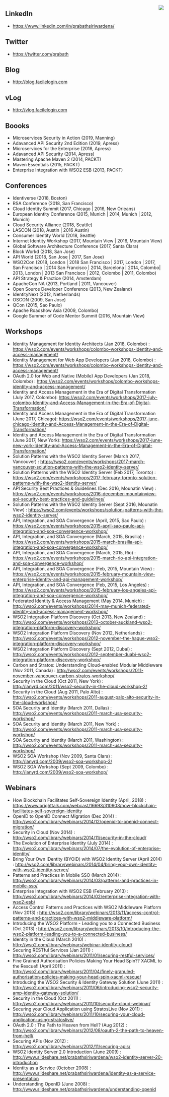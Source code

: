 <p align="right">
  <img src="https://images-na.ssl-images-amazon.com/images/I/81hPYZw8m+L._US230_.jpg" align="right" >
</p>

## LinkedIn

* https://www.linkedin.com/in/prabathsiriwardena/

## Twitter

* https://twitter.com/prabath

## Blog

* http://blog.facilelogin.com

## vLog

* http://vlog.facilelogin.com

## Boooks

* Microservices Security in Action (2019, Manning)
* Adavanced API Security 2nd Edition (2019, Apress)
* Microservices for the Enterprise (2018, Apress)
* Adavanced API Security (2014, Apress)
* Mastering Apache Maven 2 (2014, PACKT)
* Maven Essentials (2015, PACKT)
* Enterprise Integration with WSO2 ESB (2013, PACKT)

## Conferences

* Identiverse (2018, Boston)
* RSA Conference (2018, San Francisco)
* Cloud Identity Summit (2017, Chicago | 2016, New Orleans)
* European Identity Conference (2015, Munich | 2014, Munich | 2012, Munich)
* Cloud Security Alliance (2018, Seattle)
* LASCON (2018, Austin | 2016 Austin)
* Consumer Identity World (2018, Seattle)
* Internet Identity Workshop (2017, Mountain View | 2016, Mountain View)
* Global Software Architecture Conference (2017, Santa Clara)
* Block Workd (2018, San Jose)
* API World (2018, San Jose | 2017, San Jose)
* WSO2Con (2018, London | 2018 San Francisco | 2017, London | 2017, San Francisco | 2014 San Francisco | 2014, Barcelona | 2014, Colombo| 2013, London | 2013 San Francisco | 2012, Colombo | 2011, Colombo)
* API Strategy & Practice (2014, Amsterdam)
* ApacheCon NA (2013, Portland | 2011, Vancouver)
* Open Source Developer Conference (2013, New Zealand)
* IdentityNext (2012, Netherlands)
* OSCON (2009, San Jose)
* QCon (2015, Sao Paulo)
* Apache Roadshow Asia (2009, Colombo)
* Google Summer of Code Mentor Summit (2016, Mountain View)

## Workshops 

* Identity Management for Identity Architects (Jan 2018, Colombo) : https://wso2.com/events/workshops/colombo-workshops-identity-and-access-management/
* Identity Management for Web App Developers  (Jan 2018, Colombo) : https://wso2.com/events/workshops/colombo-workshops-identity-and-access-management/
* OAuth 2.0 for Web and Native (Mobile) App Developers (Jan 2018, Colombo) : https://wso2.com/events/workshops/colombo-workshops-identity-and-access-management/
* Identity and Access Management in the Era of Digital Transformation (July 2017, Colombo): https://wso2.com/events/workshops/2017-july-colombo-Identity-and-Access-Management-in-the-Era-of-Digital-Transformation/
* Identity and Access Management in the Era of Digital Transformation (June 2017, Chicago): https://wso2.com/events/workshops/2017-june-chicago-Identity-and-Access-Management-in-the-Era-of-Digital-Transformation/ 
* Identity and Access Management in the Era of Digital Transformation (June 2017, New York): https://wso2.com/events/workshops/2017-june-new-york-Identity-and-Access-Management-in-the-Era-of-Digital-Transformation/
* Solution Patterns with the WSO2 Identity Server (March 2017, Vancouver) : https://wso2.com/events/workshops/2017-march-vancouver-solution-patterns-with-the-wso2-identity-server/
* Solution Patterns with the WSO2 Identity Server (Feb 2017, Toronto) : https://wso2.com/events/workshops/2017-february-toronto-solution-patterns-with-the-wso2-identity-server/
* API Security Best Practices & Guidelines (Dec 2016, Mounatin View) : https://wso2.com/events/workshops/2016-december-mountainview-api-security-best-practices-and-guidelines/
* Solution Patterns with the WSO2 Identity Server (Sept 2016, Mounatin View) : https://wso2.com/events/workshops/solution-patterns-with-the-wso2-identity-server/
* API, Integration, and SOA Convergence (April, 2015, Sao Paulo) : https://wso2.com/events/workshops/2015-april-sao-paulo-api-integration-and-soa-convergence-workshop/
* API, Integration, and SOA Convergence (March, 2015, Brasilia) : https://wso2.com/events/workshops/2015-march-brasilia-api-integration-and-soa-convergence-workshop/
* API, Integration, and SOA Convergence (March, 2015, Rio) : https://wso2.com/events/workshops/2015-march-rio-api-integration-and-soa-convergence-workshop/
* API, Integration, and SOA Convergence (Feb, 2015, Mountain View) : https://wso2.com/events/workshops/2015-february-mountain-view-enterprise-identity-and-api-management-workshop/
* API, Integration, and SOA Convergence (Feb, 2015, Los Angeles) : https://wso2.com/events/workshops/2015-february-los-angeles-api-integration-and-soa-convergence-workshop/
* Federated Identity & Access Management (May 2014, Munich) : http://wso2.com/events/workshops/2014-may-munich-federated-identity-and-access-management-workshop/
* WSO2 Integration Platform Discovery (Oct 2013, New Zealand) : http://wso2.com/events/workshops/2013-october-auckland-wso2-integration-platform-discovery-workshop/
* WSO2 Integration Platform Discovery (Nov 2012, Netherlands) : http://wso2.com/events/workshops/2012-november-the-hague-wso2-integration-platform-discovery-workshop/
* WSO2 Integration Platform Discovery (Sept 2012, Dubai) : http://wso2.com/events/workshops/2012-september-duabi-wso2-integration-platform-discovery-workshop/
* Carbon and Stratos: Understanding Cloud-enabled Modular Middleware (Nov 2011, Canada) : http://wso2.com/events/workshops/2011-november-vancouver-carbon-stratos-workshop/
* Security in the Cloud (Oct 2011, New York) : http://lanyrd.com/2011/wso2-security-in-the-cloud-workshop-2/
* Security in the Cloud (Aug 2011, Palo Alto) : http://wso2.com/events/workshops/2011-august-palo-alto-security-in-the-cloud-workshop/
* SOA Security and Identity (March 2011, Dallas) : http://wso2.com/events/workshops/2011-march-usa-security-workshop/
* SOA Security and Identity (March 2011, New York) : http://wso2.com/events/workshops/2011-march-usa-security-workshop/
* SOA Security and Identity (March 2011, Washington) : http://wso2.com/events/workshops/2011-march-usa-security-workshop/
* WSO2 SOA Workshop (Nov 2009, Santa Clara) : http://lanyrd.com/2009/wso2-soa-workshop-2/
* WSO2 SOA Workshop (Sept 2009, Colombo) : http://lanyrd.com/2009/wso2-soa-workshop/

## Webinars 

* How Blockchain Facilitates Self-Sovereign Identity (April, 2018) : https://www.brighttalk.com/webcast/16693/310903/how-blockchain-facilitates-self-sovereign-identity
* OpenID to OpenID Connect Migration (Dec 2014) : http://wso2.com/library/webinars/2014/12/openid-to-openid-connect-migration/
* Security in Cloud (Nov 2014) : http://wso2.com/library/webinars/2014/11/security-in-the-cloud/
* The Evolution of Enterprise Identity (July 2014) : http://wso2.com/library/webinars/2014/07/the-evolution-of-enterprise-identity/
* Bring Your Own IDentity (BYOID) with WSO2 Identity Server (April 2014) : http://wso2.com/library/webinars/2014/04/bring-your-own-identity-with-wso2-identity-server/
* Patterns and Practices in Mobile SSO (March 2014) : http://wso2.com/library/webinars/2014/03/patterns-and-practices-in-mobile-sso/ 
* Enterprise Integration with WSO2 ESB  (February 2013) : http://wso2.com/library/webinars/2014/02/enterprise-integration-with-wso2-esb/
* Access Control Patterns and Practices with WSO2 Middleware Platform (Nov 2013) : http://wso2.com/library/webinars/2013/11/access-control-patterns-and-practices-with-wso2-middleware-platform/
* Introducing the WSO2 Platform - Leading you to a Connected Business (Oct 2013) : http://wso2.com/library/webinars/2013/10/introducing-the-wso2-platform-leading-you-to-a-connected-business/
* Identity in the Cloud (March 2010) : http://wso2.com/library/webinars/webinar-identity-cloud/
* Securing RESTful Services (Jan 2011) : http://wso2.com/library/webinars/2011/01/securing-restful-services/
* Fine Grained Authorisation Policies Making Your Head Spin?? XACML to the Rescue!! (April 2011) : http://wso2.com/library/webinars/2011/04/finely-granuled-authorisation-policies-making-your-head-spin-xacml-rescue/
* Introducing the WSO2 Security & Identity Gateway Solution (June 2011) : http://wso2.com/library/webinars/2011/06/introducing-wso2-security-amp-identity-gateway-solution/
* Security in the Cloud (Oct 2011) : http://wso2.com/library/webinars/2011/10/security-cloud-webinar/
* Securing your Cloud Application using StratosLive (Nov 2011) : http://wso2.com/library/webinars/2011/10/securing-your-cloud-application-using-stratoslive/
* OAuth 2.0 : The Path to Heaven from Hell? (Aug 2012) : http://wso2.com/library/webinars/2012/08/oauth-2-the-path-to-heaven-from-hell/
* Securing APIs (Nov 2012) : http://wso2.com/library/webinars/2012/11/securing-apis/
* WSO2 Identity Server 2.0 Introduction (June 2009) : http://www.slideshare.net/prabathsiriwardena/wso2-identity-server-20-introduction
* Identity as a Service (October 2008) : http://www.slideshare.net/prabathsiriwardena/identity-as-a-service-presentation
* Understanding OpenID (June 2008) : http://www.slideshare.net/prabathsiriwardena/understanding-openid


